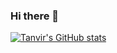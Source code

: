 ### Hi there 👋

[![Tanvir's GitHub stats](https://github-readme-stats.vercel.app/api?username=tanvirwebtech)](https://github.com/anuraghazra/github-readme-stats)
